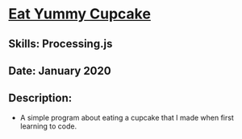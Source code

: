 # [Eat Yummy Cupcake](https://www.khanacademy.org/computer-programming/eat-yummy-cupcake/4624150669836288)

## Skills: Processing.js

## Date: January 2020

## Description: 
- A simple program about eating a cupcake that I made when first learning to code.

